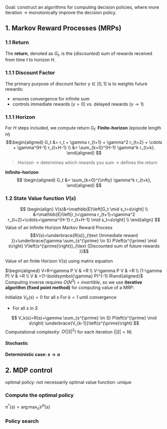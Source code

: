 Goal: construct an algorithms for computing decision policies, where more iteration $\to$ monotonically improve the decision policy.
## 1. Markov Reward Processes (MRPs)
### 1.1 Return
The **return**, denoted as $G_{t}$,  is the (*discounted*) sum of rewards received from time $t$ to horizon $H$.
### 1.1.1 Discount Factor
The primary purpose of discount factor $\gamma\in[0,1]$ is to weights future rewards:
- ensures convergence for infinite sum
- controls immediate rewards ($\gamma=0$) vs. delayed rewards ($\gamma \to 1$)
### 1.1.1 Horizon 
For $H$ steps included, we compute return $G_{t}$:
**Finite-horizon** (episode length $H$) 
$$\begin{aligned}
G_t &= r_t + \gamma r_{t+1} + \gamma^2 r_{t+2} + \cdots + \gamma^{H-1} r_{t+H-1} \\
    &= \sum_{k=0}^{H-1} \gamma^k r_{t+k}.
\end{aligned}
$$
> Horizon → determines which rewards you sum → defines the return

**Infinite-horizon**
$$
\begin{aligned}
G_t &= \sum_{k=0}^{\infty} \gamma^k r_{t+k},
\end{aligned}
$$
### 1.2 State Value function $V(s)$


$$
\begin{align}
V(s)&=\mathbb{E}\left[G_t \mid s_t=s\right] \\
&=\mathbb{E}\left[r_t+\gamma r_{t+1}+\gamma^2 r_{t+2}+\cdots+\gamma^{H-1} r_{t+H-1} \mid s_t=s\right] \\
\end{align}
$$
Value of an Infinite Horizon Markov Reward Process
$$V(s)=\underbrace{R(s)}_{\text {Immediate reward }}+\underbrace{\gamma \sum_{s^{\prime} \in S} P\left(s^{\prime} \mid s\right) V\left(s^{\prime}\right)}_{\text {Discounted sum of future rewards }}$$

Value of an finite Horizon V(s) using matrix equation

$\begin{aligned} V=R+\gamma P V & =R \\ V-\gamma P V & =R \\ (1-\gamma P) V & =R \\ V & =(1-\boldsymbol{\gamma} P)^{-1} R\end{aligned}$
Computing inverse requires $O(N^3)$ + *invertible*, so we use **iterative algorithm (fixed point method)** for computing value of a MRP:

Initialize $V_0(s)=0$ for all $s$
For $k=1$ until convergence
- For all $s$ in $S$

$$
V_k(s)=R(s)+\gamma \sum_{s^{\prime} \in S} P\left(s^{\prime} \mid s\right) \underbrace{V_{k-1}}\left(s^{\prime}\right)
$$
Computational complexity: $O\left(|S|^2\right)$ for each iteration $(|S|=N)$




#### Stochastic

#### Deterministic case: $s \to a$


## 2. MDP control

optimal policy: not necessarily
optimal value function: unique
### Compute the optimal policy
$\pi^*(s)=\arg \max _\pi V^\pi(s)$
### Policy search

